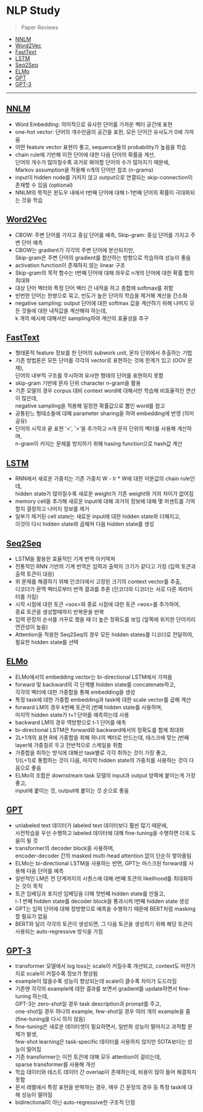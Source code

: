 # NLP Study
> Paper Reviews
- [NNLM](#nnlm)
- [Word2Vec](#word2vec)
- [FastText](#fasttext)
- [LSTM](#lstm)
- [Seq2Seq](#seq2seq)
- [ELMo](#elmo)
- [GPT](#gpt)
- [GPT-3](#gpt-3)

---

## [NNLM](https://youtu.be/bvSHJG-Fz3Y)
- Word Embedding: 의미적으로 유사한 단어를 가까운 벡터 공간에 표현
- one-hot vector: 단어의 개수만큼의 공간을 표현, 모든 단어간 유사도가 0에 가까움
- 어떤 feature vector 표현이 좋고, sequence들의 probability가 높음을 학습
- chain rule에 기반해 이전 단어에 대한 다음 단어의 확률을 계산,   
  단어의 개수가 많아질수록 과거로 봐야할 단어의 수가 많아지기 때문에,   
  Markov assumption을 적용해 n개의 단어만 참조 (n-grams)
- input이 hidden node를 거치지 않고 output으로 연결되는 skip-connection이 존재할 수 있음 (optional)
- NNLM의 목적은 윈도우 내에서 t번째 단어에 대해 t-1번째 단어의 확률이 극대화되는 것을 학습

## [Word2Vec](https://youtu.be/s2KePv-OxZM)
- CBOW: 주변 단어를 가지고 중심 단어를 예측, Skip-gram: 중심 단어를 가지고 주변 단어 예측
- CBOW는 gradient가 각각의 주변 단어에 분산되지만,   
  Skip-gram은 주변 단어의 gradient를 합산하는 방향으로 학습하여 성능이 좋음
- activation function이 존재하지 않는 linear 구조
- Skip-gram의 목적 함수는 t번째 단어에 대해 좌우로 n개의 단어에 대한 확률 합의 최대화
- 대상 단어 벡터와 특정 단어 벡터 간 내적을 하고 총합에 softmax를 취함
- 빈번한 단어는 한쌍으로 묶고, 빈도가 높은 단어의 학습을 제거해 계산을 간소화
- negative sampling: output 단어에 대한 softmax 값을 계산하기 위해 나머지 모든 것들에 대한 내적값을 계산해야 하는데,   
  k 개의 예시에 대해서만 sampling하여 계산의 효율성을 추구

## [FastText](https://youtu.be/7UA21vg4kKE)
- 형태론적 feature 정보를 한 단어의 subwork unit, 문자 단위에서 추출하는 기법
- 기존 방법론은 모든 단어를 각각의 vector로 표현하는 것에 한계가 있고 (OOV 문제),   
  단어의 내부적 구조를 무시하여 유사한 형태의 단어를 표현하지 못함
- skip-gram 기반에 문자 단위 character n-gram을 활용
- 기존 모델의 경우 corpus 대비 context word에 대해서만 학습해 비효율적인 연산이 많은데,   
  negative sampling을 적용해 일정한 확률값으로 뽑인 word를 참고
- 공통된느 형태소들에 대해 parameter sharing을 하여 embedding에 반영 (의미 공유)
- 단어의 시작과 끝 표현 '<', '>'을 추가하고 n개 문자 단위의 벡터를 사용해 계산하며,   
  n-gram이 커지는 문제를 방지하기 위해 hasing function으로 hash값 계산

## [LSTM](https://youtu.be/bX6GLbpw-A4)
- RNN에서 새로운 가중치는 기존 가중치 W - lr * W에 대한 미분값의 chain rule인데,   
  hidden state가 많아질수록 새로운 weight가 기존 weight와 거의 차이가 없어짐
- memory cell을 추가해 새로운 input에 대해 과거의 정보에 대해 몇 퍼센트를 기억할지 결정하고 나머지 정보를 제거
- 일부가 제거된 cell state는 새로운 input에 대한 hidden state와 더해지고,   
  이것이 다시 hidden state와 곱해져 다음 hidden state를 생성

## [Seq2Seq](https://youtu.be/4DzKM0vgG1Y)
- LSTM을 활용한 효율적인 기계 번역 아키텍쳐
- 전통적인 RNN 기반의 기계 번역은 입력과 출력의 크기가 같다고 가정 (입력 토큰과 출력 토큰이 대응)
- 위 문제를 해결하기 위해 인코더에서 고정된 크기의 context vector를 추출,   
  디코더가 문맥 벡터로부터 번역 결과를 추론 (인코더와 디코더는 서로 다른 파라미터를 가짐)
- 시작 시점에 대한 토큰 \<sos>와 종료 시점에 대한 토큰 \<eos>를 추가하여,   
  종료 토큰을 생성할때까지 반복문을 반복
- 입력 문장의 순서를 거꾸로 했을 때 더 높은 정확도를 보임 (앞쪽에 위치한 단어끼리 연관성이 높음)
- Attention을 적용한 Seq2Seq의 경우 모든 hidden states를 디코더로 전달하여,   
  필요한 hidden state를 선택

## [ELMo](https://youtu.be/zV8kIUwH32M)
- ELMo에서의 embedding vector는 bi-directional LSTM에서 가져옴
- forward 및 backward의 각 단계별 hidden state를 concatenate하고,   
  각각의 벡터에 대한 가중합을 통해 embedding을 생성
- 특정 task에 대한 가중합 embedding과 task에 대한 scale vector를 곱해 계산
- forward LM의 경우 k번째 토큰의 j번째 hidden state를 사용하며,   
  마지막 hidden state가 t+1 단어를 예측하는데 사용
- backward LM의 경우 역방향으로 t-1 단어를 예측
- bi-directional LSTM은 forward와 backward에서의 정확도를 함께 최대화
- 2L+1개의 표현 R에 가중합을 취해 하나의 벡터로 만드는데, 태스크에 맞는 j번째 layer에 가중칠르 두고 전반적으로 스케일을 취함
- 가중합을 취하는 방식에 대해선 task별로 각각 취하는 것이 가장 좋고,   
  1/(L+1)로 통합하는 것이 다음, 마지막 hidden state의 가중치를 사용하는 것이 다음으로 좋음
- ELMo의 조합은 downstream task 모델의 input과 output 양쪽에 붙이는게 가장 좋고,   
  input에 붙이는 것, output에 붙이는 것 순으로 좋음

## [GPT](https://youtu.be/o_Wl29aW5XM)
- unlabeled text 데이터가 labeled text 데이터보다 훨씬 많기 때문에,   
  사전학습을 우선 수행하고 labeled 데이터에 대해 fine-tuning을 수행하면 더욱 도움이 될 것
- transformer의 decoder block을 사용하며,   
  encoder-decoder 간의 masked multi-head attention 없이 단순히 쌓아올림
- ELMo는 bi-directional LSTM을 사용하는 반면, GPT는 마스크된 forward를 사용해 다음 단어를 예측
- 일반적인 LM은 전 단계까지의 시퀀스에 대해 i번째 토큰의 likelihood를 최대화하는 것이 목적
- 토큰 임베딩과 포지션 임베딩을 더해 첫번째 hidden state를 만들고,   
  l-1 번째 hidden state를 decoder block을 통과시켜 l번째 hidden state 생성
- GPT는 입력 단어에 대해 정방향으로 예측을 수행하기 때문에 BERT처럼 masking할 필요가 없음
- BERT와 달리 각각의 토큰이 생성되면, 그 다음 토큰을 생성하기 위해 해당 토큰이 사용되는 auto-regressive 방식을 가짐

## [GPT-3](https://youtu.be/xNdp3_Zrr8Q)
- transformer 모델에서 log loss는 scale이 커질수록 개선되고, context도 마찬가지로 scale이 커질수록 정보가 향상됨
- example이 많을수록 성능이 향상되는데 scale이 클수록 차이가 도드라짐
- 기존엔 각각의 example에 대한 결과를 보면서 gradient를 update하면서 fine-tuning 하는데,   
  GPT-3는 zero-shot일 경우 task description과 prompt를 주고,   
  one-shot일 경우 하나의 example, few-shot일 경우 여러 개의 example을 줌 (fine-tuning을 다시 하지 않음)
- fine-tuning은 새로운 데이터셋이 필요하면서, 일반화 성능이 떨어지고 과적합 문제가 발생,   
  few-shot learning은 task-specific 데이터를 사용하지 않지만 SOTA보다는 성능이 떨어짐
- 기존 transformer는 이전 토큰에 대해 모두 attention이 걸리는데,   
  sparse transformer를 사용해 개선
- 학습 데이터와 테스트 데이터 간 overlap이 존재하는데, 비용이 많이 들어 해결하지 못함
- 문서 레벨에서 특정 표현을 반복하는 경우, 매우 긴 문장의 경우 등 특정 task에 대해 성능이 떨어짐
- bidirectional이 아닌 auto-regressive한 구조적 단점
